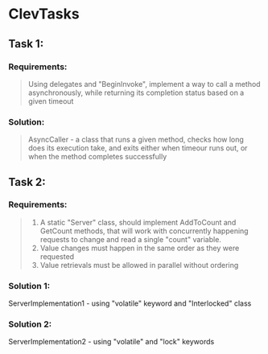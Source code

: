 # ClevTasks

## Task 1:

### Requirements:
>Using delegates and "BeginInvoke", implement a way to call a method asynchronously, while returning its completion status based on a given timeout

### Solution:
>AsyncCaller - a class that runs a given method, checks how long does its execution take, and exits either when timeour runs out, or when the method completes successfully

## Task 2:
### Requirements:
>1. A static "Server" class, should implement AddToCount and GetCount methods, that will work with concurrently happening requests to change and read a single "count" variable.
>2. Value changes must happen in the same order as they were requested
>3. Value retrievals must be allowed in parallel without ordering

### Solution 1:
ServerImplementation1 - using "volatile" keyword and "Interlocked" class
### Solution 2:
ServerImplementation2 - using "volatile" and "lock" keywords
